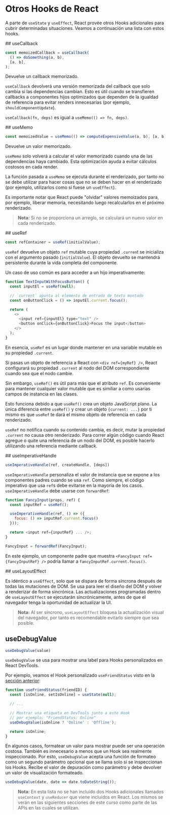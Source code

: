 # Otros Hooks de React

A parte de `useState` y `useEffect`, React provée otros Hooks adicionales para cubrir determinadas situaciones. Veamos a continuación una lista con estos hooks.

## useCallback

```javascript
const memoizedCallback = useCallback(
  () => doSomething(a, b),
  [a, b],
);
```

Devuelve un callback memorizado.

`useCallback` devolverá una versión memorizada del callback que solo cambia si las dependencias cambian. Esto es útil cuando se transfieren callbacks a componentes hijos optimizados que dependen de la igualdad de referencia para evitar renders innecesarias (por ejemplo, `shouldComponentUpdate`).

`useCallback(fn, deps)` es igual a `useMemo(() => fn, deps)`.

## useMemo

```javascript
const memoizedValue = useMemo(() => computeExpensiveValue(a, b), [a, b]);
```

Devuelve un valor memorizado.

`useMemo` solo volverá a calcular el valor memorizado cuando una de las dependencias haya cambiado. Esta optimización ayuda a evitar cálculos costosos en cada render.

La función pasada a `useMemo` se ejecuta durante el renderizado, por tanto no se debe utilizar para hacer cosas que no se deben hacer en el renderizado (por ejemplo, utilizarlos como si fuese un `useEffect`).

Es importante notar que React puede "olvidar" valores memoizados para, por ejemplo, liberar memoria, necesitando luego recalcularlos en el próximo renderizado.

> **Nota:** Si no se proporciona un arreglo, se calculará un nuevo valor en cada renderizado.

## useRef

```javascript
const refContainer = useRef(initialValue);
```

`useRef` devuelve un objeto `ref` mutable cuya propiedad `.curren`t se inicializa con el argumento pasado (`initialValue`). El objeto devuelto se mantendrá persistente durante la vida completa del componente.

Un caso de uso común es para acceder a un hijo imperativamente:

```javascript
function TextInputWithFocusButton() {
  const inputEl = useRef(null);

  // `current` apunta al elemento de entrada de texto montado
  const onButtonClick = () => inputEl.current.focus();

  return (
    <>
      <input ref={inputEl} type="text" />
      <button onClick={onButtonClick}>Focus the input</button>
    </>
  );
}
```

En esencia, `useRef` es un lugar donde mantener en una variable mutable en su propiedad `.current`.

Si pasas un objeto de referencia a React con `<div ref={myRef} />`, React configurará su propiedad `.current` al nodo del DOM correspondiente cuando sea que el nodo cambie.

Sin embargo, `useRef()` es útil para más que el atributo `ref`. Es conveniente para mantener cualquier valor mutable que es similiar a como usarías campos de instancia en las clases.

Esto funciona debido a que `useRef()` crea un objeto JavaScript plano. La única diferencia entre `useRef()` y crear un objeto `{current: ...}` por ti mismo es que `useRef` te dará el mismo objeto de referencia en cada renderizado.

`useRef` no notifica cuando su contenido cambia, es decir, mutar la propiedad `.current` no causa otro renderizado. Para correr algún código cuando React agregue o quite una referencia de un nodo del DOM, es posible hacerlo utilizando una referencia mediante callback.



## useImperativeHandle

```javascript
useImperativeHandle(ref, createHandle, [deps])
```

`useImperativeHandle` personaliza el valor de instancia que se expone a los componentes padres cuando se usa `ref`. Como siempre, el código imperativo que usa `ref`s debe evitarse en la mayoría de los casos. `useImperativeHandle` debe usarse con `forwardRef`:

```javascript
function FancyInput(props, ref) {
  const inputRef = useRef();

  useImperativeHandle(ref, () => ({
    focus: () => inputRef.current.focus()
  }));

  return <input ref={inputRef} ... />;
}

FancyInput = forwardRef(FancyInput);
```

En este ejemplo, un componente padre que muestra `<FancyInput ref={fancyInputRef} />` podría llamar a `fancyInputRef.current.focus()`.

## useLayoutEffect

Es idéntico a `useEffect`, solo que se dispara de forma síncrona después de todas las mutaciones de DOM. Se usa para leer el diseño del DOM y volver a renderizar de forma sincrónica. Las actualizaciones programadas dentro de `useLayoutEffect` se ejecutarán sincrónicamente, antes de que el navegador tenga la oportunidad de actualizar la UI.

> **Nota:** Al ser síncrono, `useLayoutEffect` bloquea la actualización visual del navegador, por tanto es recomendable evitarlo siempre que sea posible.

## useDebugValue

```javascript
useDebugValue(value)
```

`useDebugValue` se usa para mostrar una label para Hooks personalizados en React DevTools.

Por ejemplo, veamos el Hook personalizado `useFriendStatus` visto en la [sección anterior](/topics/Personalizados?id=extrayendo-un-hook-personalizado):

```javascript
function useFriendStatus(friendID) {
  const [isOnline, setIsOnline] = useState(null);

  // ...

  // Mostrar una etiqueta en DevTools junto a este Hook
  // por ejemplo: "FriendStatus: Online"
  useDebugValue(isOnline ? 'Online' : 'Offline');

  return isOnline;
}
```

En algunos casos, formatear un valor para mostrar puede ser una operación costosa. También es innecesario a menos que un Hook sea realmente inspeccionado. Por esto, `useDebugValue` acepta una función de formateo como un segundo parámetro opcional que se llama solo si se inspeccionan los Hooks. Recibe el valor de depuración como parámetro y debe devolver un valor de visualización formateado.

```javascript
useDebugValue(date, date => date.toDateString());
```

> **Nota:** En esta lista no se han incluído dos Hooks adicionales llamados `useContext` y `useReducer` que viene incluídos en React. Los mismos se verán en las siguientes secciones de este curso como parte de las APIs en las cuales se utilizan.
